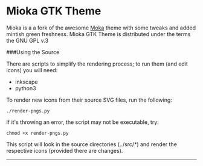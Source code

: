 Mioka GTK Theme
===============

Mioka is a a fork of the awesome [Moka](https://github.com/moka-project/moka-gtk-theme) theme with some tweaks and added mintish green freshness.
Mioka GTK Theme is distributed under the terms the GNU GPL v.3

###Using the Source

There are scripts to simplify the rendering process; to run them (and edit icons) you will need:

 * inkscape
 * python3

To render new icons from their source SVG files, run the following:

    ./render-pngs.py

If it's throwing an error, the script may not be executable, try:
	
	chmod +x render-pngs.py

This script will look in the source directories (../src/*) and render the respective icons (provided there are changes).

-----------
